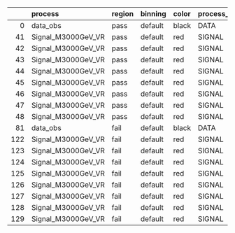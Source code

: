 |     | process            | region   | binning   | color   | process_type   |   scale | variation   | source_filename                                             | source_histname    | alias              | title          |   combine_idx |    lnN |   shapes | syst_type   | direction   | variation_alias   |
|----:|:-------------------|:---------|:----------|:--------|:---------------|--------:|:------------|:------------------------------------------------------------|:-------------------|:-------------------|:---------------|--------------:|-------:|---------:|:------------|:------------|:------------------|
|   0 | data_obs           | pass     | default   | black   | DATA           |       1 | nominal     | ./histograms_for_2DAlphabet_v7/EaDM_Cosmics_Bkg_VR.root     | hpass              | Cosmics_Bkg_VR     | Cosmics_Bkg_VR |           nan | nan    |      nan | nan         | nan         | nan               |
|  41 | Signal_M3000GeV_VR | pass     | default   | red     | SIGNAL         |       1 | lumi        | ./histograms_for_2DAlphabet_v7/EaDM_Signal_M3000GeV_VR.root | hpass              | Signal_M3000GeV_VR | DM signal      |           nan |   1.05 |      nan | lnN         | nan         | nan               |
|  42 | Signal_M3000GeV_VR | pass     | default   | red     | SIGNAL         |       1 | RNN         | ./histograms_for_2DAlphabet_v7/EaDM_Signal_M3000GeV_VR.root | hpass_RNNsyst_up   | Signal_M3000GeV_VR | DM signal      |           nan | nan    |        1 | shapes      | Up          | RNNsyst           |
|  43 | Signal_M3000GeV_VR | pass     | default   | red     | SIGNAL         |       1 | RNN         | ./histograms_for_2DAlphabet_v7/EaDM_Signal_M3000GeV_VR.root | hpass_RNNsyst_down | Signal_M3000GeV_VR | DM signal      |           nan | nan    |        1 | shapes      | Down        | RNNsyst           |
|  44 | Signal_M3000GeV_VR | pass     | default   | red     | SIGNAL         |       1 | pT          | ./histograms_for_2DAlphabet_v7/EaDM_Signal_M3000GeV_VR.root | hpass_pTsyst_up    | Signal_M3000GeV_VR | DM signal      |           nan | nan    |        1 | shapes      | Up          | pTsyst            |
|  45 | Signal_M3000GeV_VR | pass     | default   | red     | SIGNAL         |       1 | pT          | ./histograms_for_2DAlphabet_v7/EaDM_Signal_M3000GeV_VR.root | hpass_pTsyst_down  | Signal_M3000GeV_VR | DM signal      |           nan | nan    |        1 | shapes      | Down        | pTsyst            |
|  46 | Signal_M3000GeV_VR | pass     | default   | red     | SIGNAL         |       1 | t0          | ./histograms_for_2DAlphabet_v7/EaDM_Signal_M3000GeV_VR.root | hpass_t0syst_up    | Signal_M3000GeV_VR | DM signal      |           nan | nan    |        1 | shapes      | Up          | t0syst            |
|  47 | Signal_M3000GeV_VR | pass     | default   | red     | SIGNAL         |       1 | t0          | ./histograms_for_2DAlphabet_v7/EaDM_Signal_M3000GeV_VR.root | hpass_t0syst_down  | Signal_M3000GeV_VR | DM signal      |           nan | nan    |        1 | shapes      | Down        | t0syst            |
|  48 | Signal_M3000GeV_VR | pass     | default   | red     | SIGNAL         |       1 | nominal     | ./histograms_for_2DAlphabet_v7/EaDM_Signal_M3000GeV_VR.root | hpass              | Signal_M3000GeV_VR | DM signal      |           nan | nan    |      nan | nan         | nan         | nan               |
|  81 | data_obs           | fail     | default   | black   | DATA           |       1 | nominal     | ./histograms_for_2DAlphabet_v7/EaDM_Cosmics_Bkg_VR.root     | hfail              | Cosmics_Bkg_VR     | Cosmics_Bkg_VR |           nan | nan    |      nan | nan         | nan         | nan               |
| 122 | Signal_M3000GeV_VR | fail     | default   | red     | SIGNAL         |       1 | lumi        | ./histograms_for_2DAlphabet_v7/EaDM_Signal_M3000GeV_VR.root | hfail              | Signal_M3000GeV_VR | DM signal      |           nan |   1.05 |      nan | lnN         | nan         | nan               |
| 123 | Signal_M3000GeV_VR | fail     | default   | red     | SIGNAL         |       1 | RNN         | ./histograms_for_2DAlphabet_v7/EaDM_Signal_M3000GeV_VR.root | hfail_RNNsyst_up   | Signal_M3000GeV_VR | DM signal      |           nan | nan    |        1 | shapes      | Up          | RNNsyst           |
| 124 | Signal_M3000GeV_VR | fail     | default   | red     | SIGNAL         |       1 | RNN         | ./histograms_for_2DAlphabet_v7/EaDM_Signal_M3000GeV_VR.root | hfail_RNNsyst_down | Signal_M3000GeV_VR | DM signal      |           nan | nan    |        1 | shapes      | Down        | RNNsyst           |
| 125 | Signal_M3000GeV_VR | fail     | default   | red     | SIGNAL         |       1 | pT          | ./histograms_for_2DAlphabet_v7/EaDM_Signal_M3000GeV_VR.root | hfail_pTsyst_up    | Signal_M3000GeV_VR | DM signal      |           nan | nan    |        1 | shapes      | Up          | pTsyst            |
| 126 | Signal_M3000GeV_VR | fail     | default   | red     | SIGNAL         |       1 | pT          | ./histograms_for_2DAlphabet_v7/EaDM_Signal_M3000GeV_VR.root | hfail_pTsyst_down  | Signal_M3000GeV_VR | DM signal      |           nan | nan    |        1 | shapes      | Down        | pTsyst            |
| 127 | Signal_M3000GeV_VR | fail     | default   | red     | SIGNAL         |       1 | t0          | ./histograms_for_2DAlphabet_v7/EaDM_Signal_M3000GeV_VR.root | hfail_t0syst_up    | Signal_M3000GeV_VR | DM signal      |           nan | nan    |        1 | shapes      | Up          | t0syst            |
| 128 | Signal_M3000GeV_VR | fail     | default   | red     | SIGNAL         |       1 | t0          | ./histograms_for_2DAlphabet_v7/EaDM_Signal_M3000GeV_VR.root | hfail_t0syst_down  | Signal_M3000GeV_VR | DM signal      |           nan | nan    |        1 | shapes      | Down        | t0syst            |
| 129 | Signal_M3000GeV_VR | fail     | default   | red     | SIGNAL         |       1 | nominal     | ./histograms_for_2DAlphabet_v7/EaDM_Signal_M3000GeV_VR.root | hfail              | Signal_M3000GeV_VR | DM signal      |           nan | nan    |      nan | nan         | nan         | nan               |